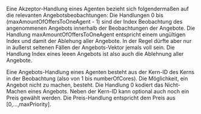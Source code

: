 Eine Akzeptor-Handlung eines Agenten bezieht sich folgendermaßen auf die relevanten Angebotsbeobachtungen:
Die Handlungen 0 bis (maxAmountOfOffersToOneAgent - 1) sind der Index Beobachtung des angenommenen Angebots innerhalb der Beobachtungen der Angebote.
Die Handlung maxAmountOfOffersToOneAgent entspricht einem ungültigen Index und damit der Ablehung aller Angebote.
In der Regel dürfte aber nur in äußerst seltenen Fällen der Angebots-Vektor jemals voll sein.
Die Handlung Index eines leeen Angebots ist also auch die Ablehnung aller Angebote.


Eine Angebots-Handlung eines Agenten besteht aus der Kern-ID des Kerns in der Beobachtung (also von 1 bis numberOfCores). 
Die Möglichkeit, ein Angebot nicht zu machen, besteht. Die Handlung 0 kodiert das Nicht-Machen eines Angebots.
Neben der Kern-ID kann optional auch noch ein Preis gewählt werden.
Die Preis-Handlung entspricht dem Preis aus [0,...,maxPriority].